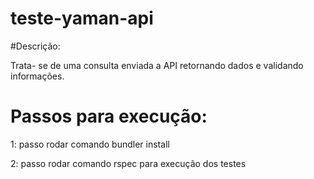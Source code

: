 # teste-yaman-api

#Descrição: 

 Trata- se de uma consulta enviada a  API retornando dados e validando informações.

# Passos para execução:

1: passo rodar comando bundler install

2: passo rodar comando rspec para execução dos testes

